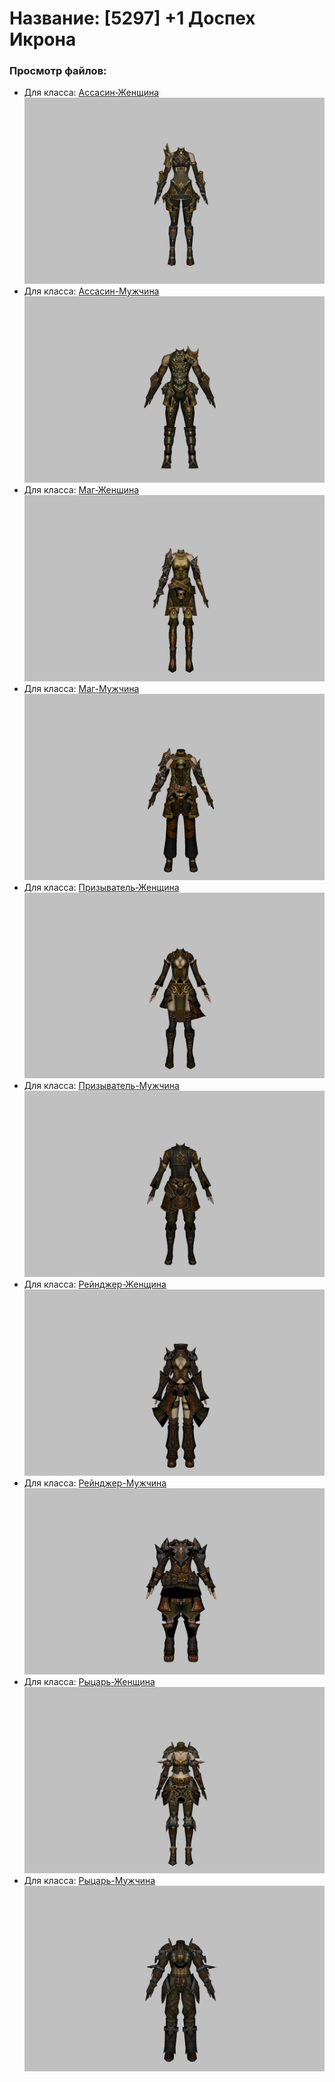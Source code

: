 # Название: [5297] +1 Доспех Икрона

### Просмотр файлов:
- Для класса: [Ассасин-Женщина](Ассасин-Женщина)
![p070024.png](Ассасин-Женщина/p070024.png)
- Для класса: [Ассасин-Мужчина](Ассасин-Мужчина)
![p060024.png](Ассасин-Мужчина/p060024.png)
- Для класса: [Маг-Женщина](Маг-Женщина)
![p050024.png](Маг-Женщина/p050024.png)
- Для класса: [Маг-Мужчина](Маг-Мужчина)
![p040024.png](Маг-Мужчина/p040024.png)
- Для класса: [Призыватель-Женщина](Призыватель-Женщина)
![p090024.png](Призыватель-Женщина/p090024.png)
- Для класса: [Призыватель-Мужчина](Призыватель-Мужчина)
![p080024.png](Призыватель-Мужчина/p080024.png)
- Для класса: [Рейнджер-Женщина](Рейнджер-Женщина)
![p030024.png](Рейнджер-Женщина/p030024.png)
- Для класса: [Рейнджер-Мужчина](Рейнджер-Мужчина)
![p020024.png](Рейнджер-Мужчина/p020024.png)
- Для класса: [Рыцарь-Женщина](Рыцарь-Женщина)
![p010024.png](Рыцарь-Женщина/p010024.png)
- Для класса: [Рыцарь-Мужчина](Рыцарь-Мужчина)
![p000024.png](Рыцарь-Мужчина/p000024.png)
